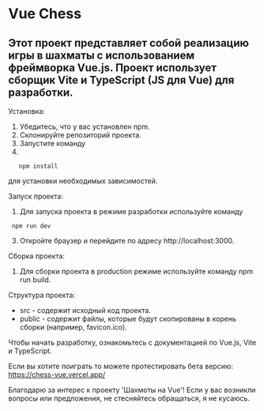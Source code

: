 #  Vue Chess
## Этот проект представляет собой реализацию игры в шахматы с использованием фреймворка Vue.js. Проект использует сборщик Vite и TypeScript (JS для Vue) для разработки.

Установка:
1. Убедитесь, что у вас установлен npm.
2. Склонируйте репозиторий проекта.
3. Запустите команду
4.
```
   npm install
```
для установки необходимых зависимостей.

Запуск проекта:
1. Для запуска проекта в режиме разработки используйте команду
```
 npm run dev
```
3. Откройте браузер и перейдите по адресу http://localhost:3000.

Сборка проекта:
1. Для сборки проекта в production режиме используйте команду npm run build.

Структура проекта:
- src - содержит исходный код проекта.
- public - содержит файлы, которые будут скопированы в корень сборки (например, favicon.ico).

Чтобы начать разработку, ознакомьтесь с документацией по Vue.js, Vite и TypeScript.

Если вы хотите поиграть то можете протестировать бета версию:  https://chess-vue.vercel.app/

Благодарю за интерес к проекту 'Шахмоты на Vue'! Если у вас возникли вопросы или предложения, не стесняйтесь обращаться, я не кусаюсь.
